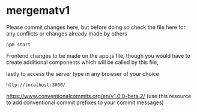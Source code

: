# mergematv1

Please commit changes here, but before doing so check the file here for any conflicts or changes already made by others

```
npm start
```

Frontend changes to be made on the app.js file, though you would have to create additional components which will be called by this file,

lastly to access the server type in any browser of your choice

```
http://localhost:3000/

```

https://www.conventionalcommits.org/en/v1.0.0-beta.2/ (use this resource to add conventional commit prefixes to your commit messages)
